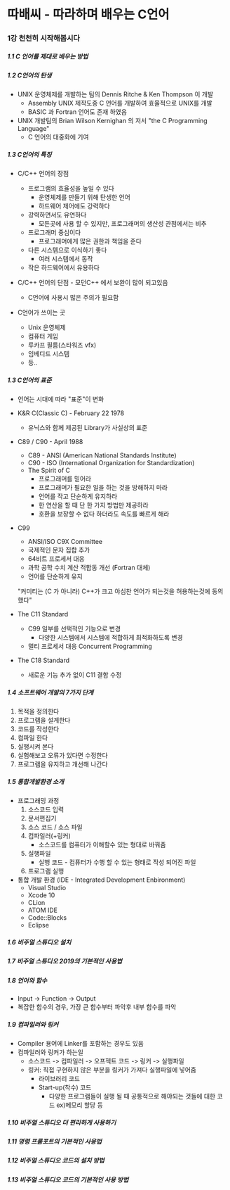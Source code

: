 # 따배씨 - 따라하며 배우는 C언어

### 1강 천천히 시작해봅시다

##### 1.1 C 언어를 제대로 배우는 방법

##### 1.2 C언어의 탄생

* UNIX 운영체제를 개발하는 팀의 Dennis Ritche & Ken Thompson 이 개발
  * Assembly UNIX 제작도중 C 언어를 개발하여 효율적으로 UNIX를 개발
  * BASIC 과 Fortran 언어도 존재 하였음
* UNIX 개발팀의 Brian Wilson Kernighan 의 저서 "the C Programming Language"
  * C 언어의 대중화에 기여



##### 1.3 C언어의 특징

* C/C++ 언어의 장점
  * 프로그램의 효율성을 높일 수 있다
    * 운영체제를 만들기 위해 탄생한 언어
    * 하드웨어 제어에도 강력하다
  * 강력하면서도 유연하다
    * 모든곳에 사용 할 수 있지만, 프로그래머의 생산성 관점에서는 비추
  * 프로그래머 중심이다
    * 프로그래머에게 많은 권한과 책임을 준다
  * 다른 시스템으로 이식하기 좋다
    * 여러 시스템에서 동작
  * 작은 하드웨어에서 유용하다
* C/C++ 언어의 단점 - 모던C++ 에서 보완이 많이 되고있음
  * C언어에 사용시 많은 주의가 필요함



* C언어가 쓰이는 곳
  * Unix 운영체제
  * 컴퓨터 게임
  * 루카프 필름(스타워즈 vfx)
  * 임베디드 시스템
  * 등..



##### 1.3 C언어의 표준

* 언어는 시대에 따라 "표준"이 변화

* K&R C(Classic C) - February 22 1978

  * 유닉스와 함께 제공된 Library가 사실상의 표준

* C89 / C90 - April 1988

  * C89 - ANSI (American National Standards Institute)
  * C90 - ISO (International Organization for Standardization)
  * The Spirit of C
    * 프로그래머를 믿어라
    * 프로그래머가 필요한 일을 하는 것을 방해하지 마라
    * 언어를 작고 단순하게 유지하라
    * 한 연산을 할 때 단 한 가지 방법만 제공하라
    * 호환을 보장할 수 없다 하더라도 속도를 빠르게 해라

* C99

  * ANSI/ISO C9X Committee
  * 국제적인 문자 집합 추가
  * 64비트 프로세서 대응
  * 과학 공학 수치 계산 적합동 개선 (Fortran 대체)
  * 언어를 단순하게 유지

  "커미티는 (C 가 아니라) C++가 크고 야심찬 언어가 되는것을 허용하는것에 동의했다"

* The C11 Standard
  * C99 일부를 선택적인 기능으로 변경
    * 다양한 시스템에서 시스템에 적합하게 최적화하도록 변경
  * 멀티 프로세서 대응 Concurrent Programming
* The C18 Standard
  * 새로운 기능 추가 없이 C11 결함 수정



##### 1.4 소프트웨어 개발의 7가지 단계

1. 목적을 정의한다
2. 프로그램을 설계한다
3. 코드를 작성한다
4. 컴파일 한다
5. 실행시켜 본다
6. 실험해보고 오류가 있다면 수정한다
7. 프로그램을 유지하고 개선해 나간다



##### 1.5 통합개발환경 소개

* 프로그래밍 과정
  1. 소스코드 입력
  2. 문서편집기
  3. 소스 코드 / 소스 파일
  4. 컴파일러(+링커)
     * 소스코드를 컴퓨터가 이해할수 있는 형대로 바꿔줌
  5. 실행파일
     * 실행 코드 - 컴퓨터가 수행 할 수 있는 형태로 작성 되어진 파일
  6. 프로그램 실행
* 통합 개발 환경 (IDE - Integrated Development Enbironment)
  * Visual Studio
  * Xcode 10
  * CLion
  * ATOM IDE
  * Code::Blocks
  * Eclipse

##### 1.6 비주얼 스튜디오 설치

##### 1.7 비주얼 스튜디오 2019의 기본적인 사용법

##### 1.8 언어와 함수

* Input -> Function -> Output
* 복잡한 함수의 경우, 가장 큰 함수부터 파악후 내부 함수를 파악



##### 1.9 컴파일러와 링커

* Compiler 용어에 Linker를 포함하는 경우도 있음
* 컴파일러와 링커가 하는일
  * 소스코드 -> 컴파일러 -> 오프젝트 코드 -> 링커 -> 실행파일
  * 링커: 직접 구현하지 않은 부분을 링커가 가져다 실행파일에 넣어줌
    * 라이브러리 코드
    * Start-up(착수) 코드
      * 다양한 프로그램들이 실행 될 때 공통적으로 해야되는 것들에 대한 코드 ex)메모리 할당 등



##### 1.10 비주얼 스튜디오 더 편리하게 사용하기

##### 1.11 명령 프롬포트의 기본적인 사용법

##### 1.12 비주얼 스튜디오 코드의 설치 방법

##### 1.13 비주얼 스튜디오 코드의 기본적인 사용 방법



